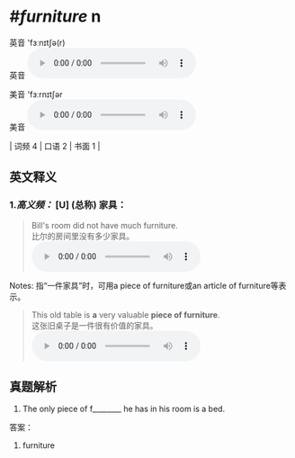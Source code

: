 # ***\#furniture*** n
英音 'fɜːnɪtʃə(r)  
英音
<audio src="./media/furniture-B.aac" controls="controls"></audio>

美音 'fɜːrnɪtʃər  
美音
<audio src="./media/furniture.aac" controls="controls"></audio>



| 词频 4 | 口语 2 | 书面 1 |  

英文释义
---
### 1.*高义频：* **[U] (总称) 家具：**  

 > Bill's room did not have much furniture.  
 > 比尔的房间里没有多少家具。    
<audio src="./media/furniture-1.aac" controls="controls"></audio>

Notes: 指“一件家具”时，可用a piece of furniture或an article of furniture等表示。  
 > This old table is **a** very valuable **piece of furniture**.  
 > 这张旧桌子是一件很有价值的家具。    
<audio src="./media/furniture-2.aac" controls="controls"></audio>


真题解析
---
1. The only piece of f________ he has in his room is a bed.  

答案：
1. furniture  

